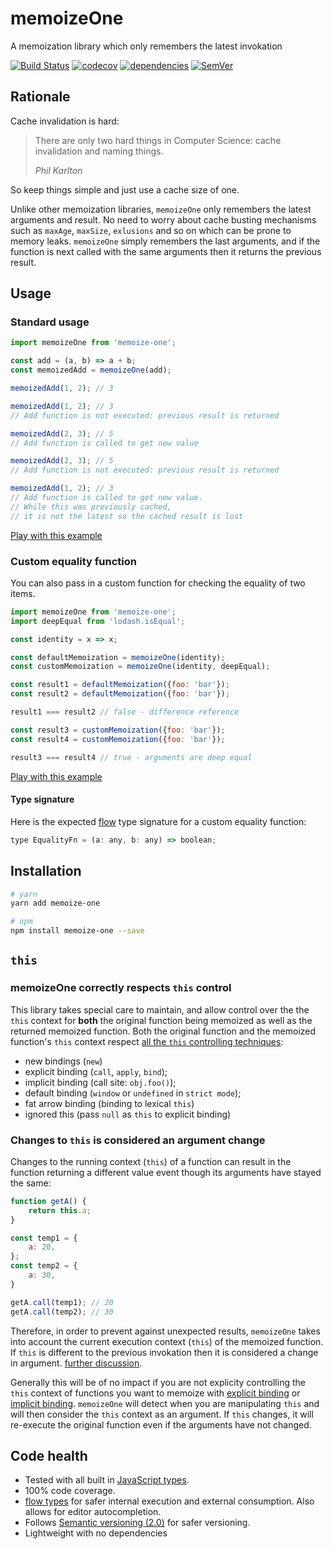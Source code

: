 # memoizeOne

A memoization library which only remembers the latest invokation

[![Build Status](https://travis-ci.org/alexreardon/memoize-one.svg?branch=master)](https://travis-ci.org/alexreardon/memoize-one) [![codecov](https://codecov.io/gh/alexreardon/memoize-one/branch/master/graph/badge.svg)](https://codecov.io/gh/alexreardon/memoize-one) [![dependencies](https://david-dm.org/alexreardon/memoize-one.svg)](https://david-dm.org/alexreardon/memoize-one) [![SemVer](https://img.shields.io/badge/SemVer-2.0.0-brightgreen.svg)](http://semver.org/spec/v2.0.0.html)

## Rationale

Cache invalidation is hard:

> There are only two hard things in Computer Science: cache invalidation and naming things.
>
> *Phil Karlton*

So keep things simple and just use a cache size of one.

Unlike other memoization libraries, `memoizeOne` only remembers the latest arguments and result. No need to worry about cache busting mechanisms such as `maxAge`, `maxSize`, `exlusions` and so on which can be prone to memory leaks. `memoizeOne` simply remembers the last arguments, and if the function is next called with the same arguments then it returns the previous result.

## Usage

### Standard usage

```js
import memoizeOne from 'memoize-one';

const add = (a, b) => a + b;
const memoizedAdd = memoizeOne(add);

memoizedAdd(1, 2); // 3

memoizedAdd(1, 2); // 3
// Add function is not executed: previous result is returned

memoizedAdd(2, 3); // 5
// Add function is called to get new value

memoizedAdd(2, 3); // 5
// Add function is not executed: previous result is returned

memoizedAdd(1, 2); // 3
// Add function is called to get new value.
// While this was previously cached,
// it is not the latest so the cached result is lost
```
[Play with this example](http://www.webpackbin.com/NkCiYkz_M)

### Custom equality function
You can also pass in a custom function for checking the equality of two items.

```js
import memoizeOne from 'memoize-one';
import deepEqual from 'lodash.isEqual';

const identity = x => x;

const defaultMemoization = memoizeOne(identity);
const customMemoization = memoizeOne(identity, deepEqual);

const result1 = defaultMemoization({foo: 'bar'});
const result2 = defaultMemoization({foo: 'bar'});

result1 === result2 // false - difference reference

const result3 = customMemoization({foo: 'bar'});
const result4 = customMemoization({foo: 'bar'});

result3 === result4 // true - arguments are deep equal
```
[Play with this example](http://www.webpackbin.com/NJW-tJMdf)

#### Type signature
Here is the expected [flow](http://flowtype.org) type signature for a custom equality function:

```js
type EqualityFn = (a: any, b: any) => boolean;
```

## Installation

```bash
# yarn
yarn add memoize-one

# npm
npm install memoize-one --save
```

## `this`

### memoizeOne correctly respects `this` control

This library takes special care to maintain, and allow control over the the `this` context for **both** the original function being memoized as well as the returned memoized function. Both the original function and the memoized function's `this` context respect [all the `this` controlling techniques](https://github.com/getify/You-Dont-Know-JS/blob/master/this%20%26%20object%20prototypes/ch2.md):

- new bindings (`new`)
- explicit binding (`call`, `apply`, `bind`);
- implicit binding (call site: `obj.foo()`);
- default binding (`window` or `undefined` in `strict mode`);
- fat arrow binding (binding to lexical `this`)
- ignored this (pass `null` as `this` to explicit binding)

### Changes to `this` is considered an argument change

Changes to the running context (`this`) of a function can result in the function returning a different value event though its arguments have stayed the same:

```js
function getA() {
    return this.a;
}

const temp1 = {
    a: 20,
};
const temp2 = {
    a: 30,
}

getA.call(temp1); // 20
getA.call(temp2); // 30
```

Therefore, in order to prevent against unexpected results, `memoizeOne` takes into account the current execution context (`this`) of the memoized function. If `this` is different to the previous invokation then it is considered a change in argument. [further discussion](https://github.com/alexreardon/memoize-one/issues/3).

Generally this will be of no impact if you are not explicity controlling the `this` context of functions you want to memoize with [explicit binding](https://github.com/getify/You-Dont-Know-JS/blob/master/this%20%26%20object%20prototypes/ch2.md#explicit-binding)  or [implicit binding](https://github.com/getify/You-Dont-Know-JS/blob/master/this%20%26%20object%20prototypes/ch2.md#implicit-binding). `memoizeOne` will detect when you are manipulating `this` and will then consider the `this` context as an argument. If `this` changes, it will re-execute the original function even if the arguments have not changed.


## Code health

- Tested with all built in [JavaScript types](https://github.com/getify/You-Dont-Know-JS/blob/master/types%20%26%20grammar/ch1.md).
- 100% code coverage.
- [flow types](http://flowtype.org) for safer internal execution and external consumption. Also allows for editor autocompletion.
- Follows [Semantic versioning (2.0)](http://semver.org/) for safer versioning.
- Lightweight with no dependencies